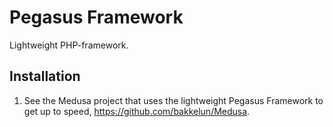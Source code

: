 Pegasus Framework
===============

Lightweight PHP-framework.


Installation
-----------
1. See the Medusa project that uses the lightweight Pegasus Framework to get up to speed, https://github.com/bakkelun/Medusa.
